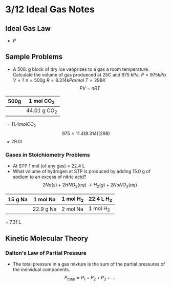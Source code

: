 # 3/12 Ideal Gas Notes
## Ideal Gas Law
- $P$
## Sample Problems
- A 500. g block of dry ice vaoprizes to a gas a room temperature. Calculate the volume of gas produeced at 25C and 975 kPa.
$P = 975 kPa$
$V = ?$
$n = 500g$
$R = 8.314 kPa/mol$
$T = 298K$
$$ PV = nRT $$

| 500g | 1 mol CO<sub>2 |
|--|--|
| | 44.01 g CO<sub>2 |
$= 11.4 mol CO_2$
$$975 = 11.4(8.314)(298)$$
$= 29.0 L$
### Gases in Stoichiometry Problems

- At STP 1 mol (of any gas) = 22.4 L
- What volume of hydrogen at STP is produced by adding 15.0 g of sodium to an excess of nitric acid?
$$2Na(s) + 2HNO_3(aq) → H_2(g) + 2NaNO_3(aq)$$

| 15 g Na | 1 mol Na | 1 mol H<sub>2 | 22.4 L H<sub>2 |
|--|--|--|--|
| | 22.9 g Na | 2 mol Na | 1 mol H<sub>2|
= 7.31 L
## Kinetic Molecular Theory
### Dalton's Law of Partial Pressure
- The total pressure in a gas mixture is the sum of the partial pressures of the individual components.
$$P_{total} = P_1 + P_2 + P_3 + ...$$

<!--stackedit_data:
eyJoaXN0b3J5IjpbLTE4MDA4NTI5OTcsNDYzNjY1MDIzXX0=
-->